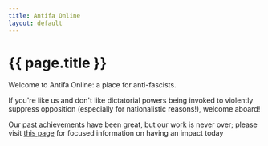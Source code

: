 ```yaml
---
title: Antifa Online
layout: default
---
```


# {{ page.title }}

Welcome to Antifa Online: a place for anti-fascists.

If you're like us and don't like dictatorial powers being invoked to violently suppress opposition (especially for nationalistic reasons!), welcome aboard!

Our [past achievements](https://en.wikipedia.org/wiki/Category:World_War_II_resistance_movements) have been great, but our work is never over; please visit [this page](https://blacklivesmatters.carrd.co/#) for focused information on having an impact today
